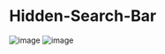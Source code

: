 # Hidden-Search-Bar
![image](https://user-images.githubusercontent.com/110745337/196417853-f72b3fe4-42b6-4c8d-b3a2-caeec40bf24f.png)
![image](https://user-images.githubusercontent.com/110745337/196417905-71bcec53-b441-4c26-a08a-7d71c8695d11.png)
